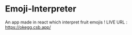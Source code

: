# Emoji-Interpreter
An app made in react which interpret fruit emojis !
LIVE URL : https://okegg.csb.app/
